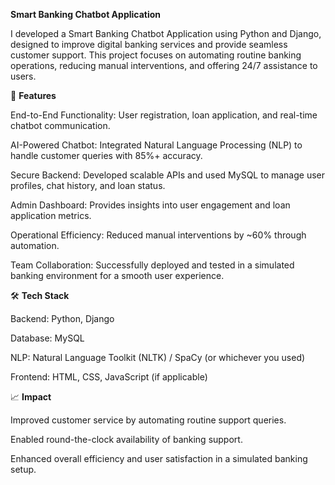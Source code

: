 **Smart Banking Chatbot Application**

I developed a Smart Banking Chatbot Application using Python and Django, designed to improve digital banking services and provide seamless customer support. This project focuses on automating routine banking operations, reducing manual interventions, and offering 24/7 assistance to users.

🔑 **Features**

End-to-End Functionality: User registration, loan application, and real-time chatbot communication.

AI-Powered Chatbot: Integrated Natural Language Processing (NLP) to handle customer queries with 85%+ accuracy.

Secure Backend: Developed scalable APIs and used MySQL to manage user profiles, chat history, and loan status.

Admin Dashboard: Provides insights into user engagement and loan application metrics.

Operational Efficiency: Reduced manual interventions by ~60% through automation.

Team Collaboration: Successfully deployed and tested in a simulated banking environment for a smooth user experience.

🛠️ **Tech Stack**

Backend: Python, Django

Database: MySQL

NLP: Natural Language Toolkit (NLTK) / SpaCy (or whichever you used)

Frontend: HTML, CSS, JavaScript (if applicable)

📈 **Impact**

Improved customer service by automating routine support queries.

Enabled round-the-clock availability of banking support.

Enhanced overall efficiency and user satisfaction in a simulated banking setup.
